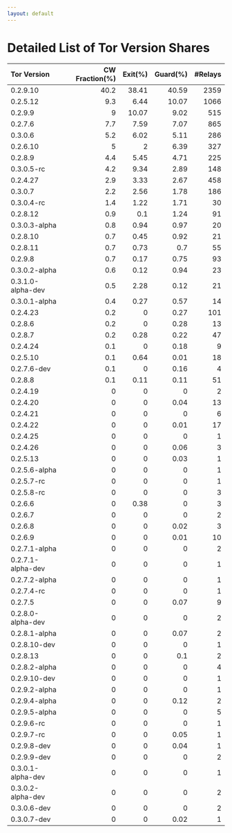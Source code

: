 ```yaml
---
layout: default
---
```



# Detailed List of Tor Version Shares

| Tor Version       |   CW Fraction(%) |   Exit(%) |   Guard(%) |   #Relays |
|:------------------|-----------------:|----------:|-----------:|----------:|
| 0.2.9.10          |             40.2 |     38.41 |      40.59 |      2359 |
| 0.2.5.12          |              9.3 |      6.44 |      10.07 |      1066 |
| 0.2.9.9           |              9   |     10.07 |       9.02 |       515 |
| 0.2.7.6           |              7.7 |      7.59 |       7.07 |       865 |
| 0.3.0.6           |              5.2 |      6.02 |       5.11 |       286 |
| 0.2.6.10          |              5   |      2    |       6.39 |       327 |
| 0.2.8.9           |              4.4 |      5.45 |       4.71 |       225 |
| 0.3.0.5-rc        |              4.2 |      9.34 |       2.89 |       148 |
| 0.2.4.27          |              2.9 |      3.33 |       2.67 |       458 |
| 0.3.0.7           |              2.2 |      2.56 |       1.78 |       186 |
| 0.3.0.4-rc        |              1.4 |      1.22 |       1.71 |        30 |
| 0.2.8.12          |              0.9 |      0.1  |       1.24 |        91 |
| 0.3.0.3-alpha     |              0.8 |      0.94 |       0.97 |        20 |
| 0.2.8.10          |              0.7 |      0.45 |       0.92 |        21 |
| 0.2.8.11          |              0.7 |      0.73 |       0.7  |        55 |
| 0.2.9.8           |              0.7 |      0.17 |       0.75 |        93 |
| 0.3.0.2-alpha     |              0.6 |      0.12 |       0.94 |        23 |
| 0.3.1.0-alpha-dev |              0.5 |      2.28 |       0.12 |        21 |
| 0.3.0.1-alpha     |              0.4 |      0.27 |       0.57 |        14 |
| 0.2.4.23          |              0.2 |      0    |       0.27 |       101 |
| 0.2.8.6           |              0.2 |      0    |       0.28 |        13 |
| 0.2.8.7           |              0.2 |      0.28 |       0.22 |        47 |
| 0.2.4.24          |              0.1 |      0    |       0.18 |         9 |
| 0.2.5.10          |              0.1 |      0.64 |       0.01 |        18 |
| 0.2.7.6-dev       |              0.1 |      0    |       0.16 |         4 |
| 0.2.8.8           |              0.1 |      0.11 |       0.11 |        51 |
| 0.2.4.19          |              0   |      0    |       0    |         2 |
| 0.2.4.20          |              0   |      0    |       0.04 |        13 |
| 0.2.4.21          |              0   |      0    |       0    |         6 |
| 0.2.4.22          |              0   |      0    |       0.01 |        17 |
| 0.2.4.25          |              0   |      0    |       0    |         1 |
| 0.2.4.26          |              0   |      0    |       0.06 |         3 |
| 0.2.5.13          |              0   |      0    |       0.03 |         1 |
| 0.2.5.6-alpha     |              0   |      0    |       0    |         1 |
| 0.2.5.7-rc        |              0   |      0    |       0    |         1 |
| 0.2.5.8-rc        |              0   |      0    |       0    |         3 |
| 0.2.6.6           |              0   |      0.38 |       0    |         3 |
| 0.2.6.7           |              0   |      0    |       0    |         2 |
| 0.2.6.8           |              0   |      0    |       0.02 |         3 |
| 0.2.6.9           |              0   |      0    |       0.01 |        10 |
| 0.2.7.1-alpha     |              0   |      0    |       0    |         2 |
| 0.2.7.1-alpha-dev |              0   |      0    |       0    |         1 |
| 0.2.7.2-alpha     |              0   |      0    |       0    |         1 |
| 0.2.7.4-rc        |              0   |      0    |       0    |         1 |
| 0.2.7.5           |              0   |      0    |       0.07 |         9 |
| 0.2.8.0-alpha-dev |              0   |      0    |       0    |         2 |
| 0.2.8.1-alpha     |              0   |      0    |       0.07 |         2 |
| 0.2.8.10-dev      |              0   |      0    |       0    |         1 |
| 0.2.8.13          |              0   |      0    |       0.1  |         2 |
| 0.2.8.2-alpha     |              0   |      0    |       0    |         4 |
| 0.2.9.10-dev      |              0   |      0    |       0    |         1 |
| 0.2.9.2-alpha     |              0   |      0    |       0    |         1 |
| 0.2.9.4-alpha     |              0   |      0    |       0.12 |         2 |
| 0.2.9.5-alpha     |              0   |      0    |       0    |         5 |
| 0.2.9.6-rc        |              0   |      0    |       0    |         1 |
| 0.2.9.7-rc        |              0   |      0    |       0.05 |         1 |
| 0.2.9.8-dev       |              0   |      0    |       0.04 |         1 |
| 0.2.9.9-dev       |              0   |      0    |       0    |         2 |
| 0.3.0.1-alpha-dev |              0   |      0    |       0    |         1 |
| 0.3.0.2-alpha-dev |              0   |      0    |       0    |         2 |
| 0.3.0.6-dev       |              0   |      0    |       0    |         2 |
| 0.3.0.7-dev       |              0   |      0    |       0.02 |         1 |